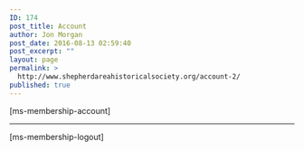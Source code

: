 ```yaml
---
ID: 174
post_title: Account
author: Jon Morgan
post_date: 2016-08-13 02:59:40
post_excerpt: ""
layout: page
permalink: >
  http://www.shepherdareahistoricalsociety.org/account-2/
published: true
---
```

[ms-membership-account]<hr />
[ms-membership-logout]